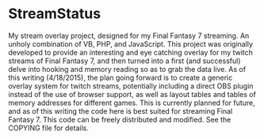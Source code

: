 # StreamStatus
My stream overlay project, designed for my Final Fantasy 7 streaming. An unholy combination of VB, PHP, and JavaScript.
This project was originally developed to provide an interesting and eye catching overlay
for my twitch streams of Final Fantasy 7, and then turned into a first (and successful) delve
into hooking and memory reading so as to grab the data live. As of this writing (4/18/2015), the plan going forward
is to create a generic overlay system for twitch streams, potentially including a direct OBS plugin
instead of the use of browser support, as well as layout tables and tables of memory addresses for different games.
This is currently planned for future, and as of this writing the code here is best suited for streaming Final Fantasy 7.
This code can be freely distributed and modified. See the COPYING file for details.